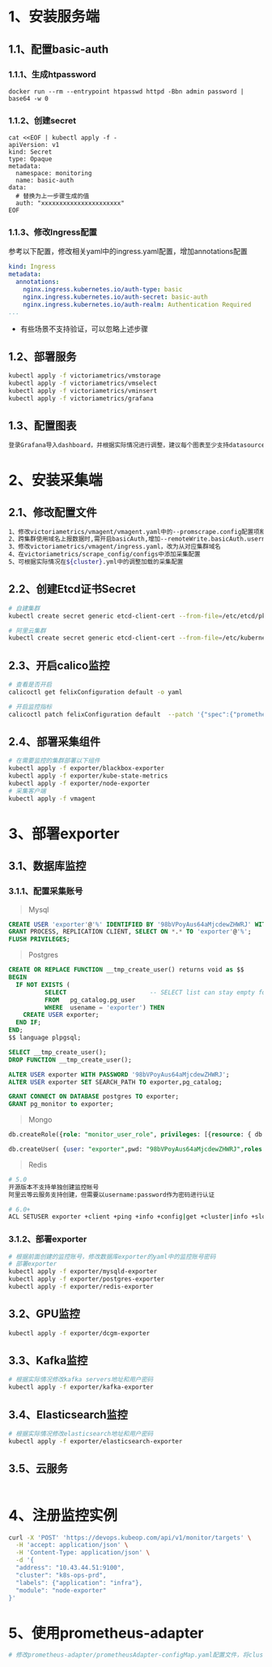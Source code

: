 # 1、安装服务端

## 1.1、配置basic-auth

### 1.1.1、生成htpassword

```shell
docker run --rm --entrypoint htpasswd httpd -Bbn admin password | base64 -w 0
```



### 1.1.2、创建secret

```shell
cat <<EOF | kubectl apply -f -
apiVersion: v1
kind: Secret
type: Opaque
metadata:
  namespace: monitoring
  name: basic-auth
data:
  # 替换为上一步骤生成的值
  auth: "xxxxxxxxxxxxxxxxxxxxxx"
EOF
```



### 1.1.3、修改Ingress配置

参考以下配置，修改相关yaml中的ingress.yaml配置，增加annotations配置

```yaml
kind: Ingress
metadata:
  annotations:
    nginx.ingress.kubernetes.io/auth-type: basic
    nginx.ingress.kubernetes.io/auth-secret: basic-auth
    nginx.ingress.kubernetes.io/auth-realm: Authentication Required
...
```

- 有些场景不支持验证，可以忽略上述步骤



## 1.2、部署服务

```bash
kubectl apply -f victoriametrics/vmstorage
kubectl apply -f victoriametrics/vmselect
kubectl apply -f victoriametrics/vminsert
kubectl apply -f victoriametrics/grafana
```



## 1.3、配置图表

```bash
登录Grafana导入dashboard，并根据实际情况进行调整，建议每个图表至少支持datasource、cluster、job、instance筛选
```



# 2、安装采集端

## 2.1、修改配置文件

```bash
1、修改victoriametrics/vmagent/vmagent.yaml中的--promscrape.config配置项和CLUSTER变量，获取指定集群采集配置
2、跨集群使用域名上报数据时,需开启basicAuth,增加--remoteWrite.basicAuth.username和--remoteWrite.basicAuth.password参数
3、修改victoriametrics/vmagent/ingress.yaml，改为从对应集群域名
4、在victoriametrics/scrape_config/configs中添加采集配置
5、可根据实际情况在${cluster}.yml中的调整加载的采集配置
```



## 2.2、创建Etcd证书Secret

```bash
# 自建集群
kubectl create secret generic etcd-client-cert --from-file=/etc/etcd/pki/etcd-ca.pem --from-file=/etc/etcd/pki/etcd-healthcheck-client.pem --from-file=/etc/etcd/pki/etcd-healthcheck-client.key -n monitoring

# 阿里云集群
kubectl create secret generic etcd-client-cert --from-file=/etc/kubernetes/pki/etcd/ca.pem --from-file=/etc/kubernetes/pki/etcd/etcd-client.pem --from-file=/etc/kubernetes/pki/etcd/etcd-client-key.pem -n monitoring
```



## 2.3、开启calico监控

```bash
# 查看是否开启
calicoctl get felixConfiguration default -o yaml

# 开启监控指标
calicoctl patch felixConfiguration default  --patch '{"spec":{"prometheusMetricsEnabled": true}}'
```



## 2.4、部署采集组件

```bash
# 在需要监控的集群部署以下组件
kubectl apply -f exporter/blackbox-exporter
kubectl apply -f exporter/kube-state-metrics
kubectl apply -f exporter/node-exporter
# 采集客户端
kubectl apply -f vmagent
```



# 3、部署exporter

## 3.1、数据库监控

### 3.1.1、配置采集账号

> Mysql

```sql
CREATE USER 'exporter'@'%' IDENTIFIED BY '98bVPoyAus64aMjcdewZHWRJ' WITH MAX_USER_CONNECTIONS 5;
GRANT PROCESS, REPLICATION CLIENT, SELECT ON *.* TO 'exporter'@'%';
FLUSH PRIVILEGES;
```



> Postgres

```sql
CREATE OR REPLACE FUNCTION __tmp_create_user() returns void as $$
BEGIN
  IF NOT EXISTS (
          SELECT                       -- SELECT list can stay empty for this
          FROM   pg_catalog.pg_user
          WHERE  usename = 'exporter') THEN
    CREATE USER exporter;
  END IF;
END;
$$ language plpgsql;

SELECT __tmp_create_user();
DROP FUNCTION __tmp_create_user();

ALTER USER exporter WITH PASSWORD '98bVPoyAus64aMjcdewZHWRJ';
ALTER USER exporter SET SEARCH_PATH TO exporter,pg_catalog;

GRANT CONNECT ON DATABASE postgres TO exporter;
GRANT pg_monitor to exporter;
```



> Mongo

```sql
db.createRole({role: "monitor_user_role", privileges: [{resource: { db: "", collection: "" }, actions: ["listCollections"]}], roles: ["clusterMonitor"]})

db.createUser( {user: "exporter",pwd: "98bVPoyAus64aMjcdewZHWRJ",roles: [ { role: "monitor_user_role", db: "admin" } ]})
```



> Redis

```bash
# 5.0
开源版本不支持单独创建监控帐号
阿里云等云服务支持创建，但需要以username:password作为密码进行认证

# 6.0+
ACL SETUSER exporter +client +ping +info +config|get +cluster|info +slowlog +latency +memory +select +get +scan +xinfo +type +pfcount +strlen +llen +scard +zcard +hlen +xlen +eval allkeys on >98bVPoyAus64aMjcdewZHWRJ
```



### 3.1.2、部署exporter

```bash
# 根据前面创建的监控账号，修改数据库exporter的yaml中的监控账号密码
# 部署exporter
kubectl apply -f exporter/mysqld-exporter
kubectl apply -f exporter/postgres-exporter
kubectl apply -f exporter/redis-exporter
```



## 3.2、GPU监控

```bash
kubectl apply -f exporter/dcgm-exporter
```



## 3.3、Kafka监控

```bash
# 根据实际情况修改kafka servers地址和用户密码
kubectl apply -f exporter/kafka-exporter
```



## 3.4、Elasticsearch监控

```bash
# 根据实际情况修改elasticsearch地址和用户密码
kubectl apply -f exporter/elasticsearch-exporter
```



## 3.5、云服务

```bash
```



# 4、注册监控实例

```bash
curl -X 'POST' 'https://devops.kubeop.com/api/v1/monitor/targets' \
  -H 'accept: application/json' \
  -H 'Content-Type: application/json' \
  -d '{
  "address": "10.43.44.51:9100",
  "cluster": "k8s-ops-prd",
  "labels": {"application": "infra"},
  "module": "node-exporter"
}'
```



# 5、使用prometheus-adapter

```bash
# 修改prometheus-adapter/prometheusAdapter-configMap.yaml配置文件，将cluster修改为当前部署集群的cluster标签的值
```

